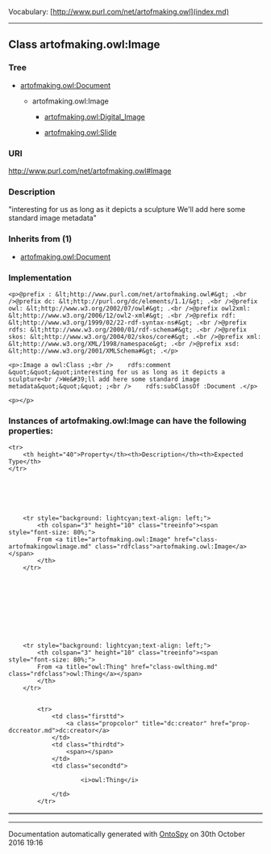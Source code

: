 Vocabulary: [http://www.purl.com/net/artofmaking.owl](index.md) 



---	
	




    


## Class artofmaking.owl:Image


### Tree


* [artofmaking.owl:Document](class-artofmakingowldocument.md)

    * artofmaking.owl:Image


        * [artofmaking.owl:Digital_Image](class-artofmakingowldigital_image.md) 

        * [artofmaking.owl:Slide](class-artofmakingowlslide.md) 
        






### URI
http://www.purl.com/net/artofmaking.owl#Image

### Description
&quot;interesting for us as long as it depicts a sculpture
We&#39;ll add here some standard image metadata&quot;



### Inherits from (1)

- [artofmaking.owl:Document](class-artofmakingowldocument.md)





### Implementation
```
<p>@prefix : &lt;http://www.purl.com/net/artofmaking.owl#&gt; .<br />@prefix dc: &lt;http://purl.org/dc/elements/1.1/&gt; .<br />@prefix owl: &lt;http://www.w3.org/2002/07/owl#&gt; .<br />@prefix owl2xml: &lt;http://www.w3.org/2006/12/owl2-xml#&gt; .<br />@prefix rdf: &lt;http://www.w3.org/1999/02/22-rdf-syntax-ns#&gt; .<br />@prefix rdfs: &lt;http://www.w3.org/2000/01/rdf-schema#&gt; .<br />@prefix skos: &lt;http://www.w3.org/2004/02/skos/core#&gt; .<br />@prefix xml: &lt;http://www.w3.org/XML/1998/namespace&gt; .<br />@prefix xsd: &lt;http://www.w3.org/2001/XMLSchema#&gt; .</p>

<p>:Image a owl:Class ;<br />    rdfs:comment &quot;&quot;&quot;interesting for us as long as it depicts a sculpture<br />We&#39;ll add here some standard image metadata&quot;&quot;&quot; ;<br />    rdfs:subClassOf :Document .</p>

<p></p>
```




### Instances of artofmaking.owl:Image can have the following properties:

<table border="1" cellspacing="3" cellpadding="5" class="classproperties table-hover ">

    <tr>
        <th height="40">Property</th><th>Description</th><th>Expected Type</th>
    </tr>

          

        
            
        
        <tr style="background: lightcyan;text-align: left;">
            <th colspan="3" height="10" class="treeinfo"><span style="font-size: 80%;">
            From <a title="artofmaking.owl:Image" href="class-artofmakingowlimage.md" class="rdfclass">artofmaking.owl:Image</a></span>
            </th>
        </tr>       

            

        

          

        
            
        
        <tr style="background: lightcyan;text-align: left;">
            <th colspan="3" height="10" class="treeinfo"><span style="font-size: 80%;">
            From <a title="owl:Thing" href="class-owlthing.md" class="rdfclass">owl:Thing</a></span>
            </th>
        </tr>       

            
            <tr>
                <td class="firsttd">
                    <a class="propcolor" title="dc:creator" href="prop-dccreator.md">dc:creator</a>         
                </td>
                <td class="thirdtd">
                    <span></span>
                </td>
                <td class="secondtd">
                    
                        <i>owl:Thing</i>
                    
                </td>
            </tr>

            

        

    

</table>













---

Documentation automatically generated with [OntoSpy](http://ontospy.readthedocs.org/ "Open") on 30th October 2016 19:16